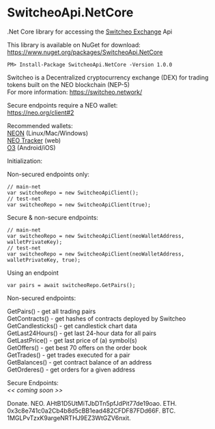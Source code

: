 # SwitcheoApi.NetCore  
.Net Core library for accessing the [Switcheo Exchange](https://switcheo.exchange) Api  

This library is available on NuGet for download: https://www.nuget.org/packages/SwitcheoApi.NetCore
```
PM> Install-Package SwitcheoApi.NetCore -Version 1.0.0
```

Switcheo is a Decentralized cryptocurrency exchange (DEX) for trading tokens built on the NEO blockchain (NEP-5)  
For more information: https://switcheo.network/  

Secure endpoints require a NEO wallet:  
https://neo.org/client#2  

Recommended wallets:  
[NEON](https://github.com/CityOfZion/neon-wallet) (Linux/Mac/Windows)  
[NEO Tracker](https://neotracker.io/wallet) (web)  
[O3](https://o3.network/) (Android/iOS)  

  
Initialization:  
  
Non-secured endpoints only:  
```
// main-net  
var switcheoRepo = new SwitcheoApiClient();  
// test-net  
var switcheoRepo = new SwitcheoApiClient(true);
```  
  
Secure & non-secure endpoints:  
```
// main-net  
var switcheoRepo = new SwitcheoApiClient(neoWalletAddress, walletPrivateKey);  
// test-net  
var switcheoRepo = new SwitcheoApiClient(neoWalletAddress, walletPrivateKey, true);
```  
  
Using an endpoint  
```
var pairs = await switcheoRepo.GetPairs();
```  

Non-secured endpoints:  

GetPairs() - get all trading pairs  
GetContracts() - get hashes of contracts deployed by Switcheo  
GetCandlesticks() - get candlestick chart data  
GetLast24Hours() - get last 24-hour data for all pairs  
GetLastPrice() - get last price of (a) symbol(s)  
GetOffers() - get best 70 offers on the order book  
GetTrades() - get trades executed for a pair  
GetBalances() - get contract balance of an address  
GetOrderes() - get orders for a given address  
  
Secure Endpoints:  
*<< coming soon >>*  

Donate. 
NEO. 
AHtB1D5UtMiTJbDTn5pfJdPit77de19oao. 
ETH. 
0x3c8e741c0a2Cb4b8d5cBB1ead482CFDF87FDd66F. 
BTC. 
1MGLPvTzxK9argeNRTHJ9EZ3WtGZV6nxit. 
